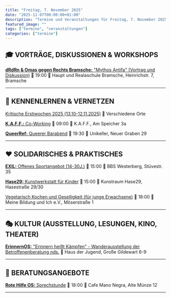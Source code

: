 ```yaml
---
title: "Freitag, 7. November 2025"
date: "2025-11-07T00:00:00+01:00"
description: "Termine und Veranstaltungen für Freitag, 7. November 2025"
featured_image: ""
tags: ["termine", "veranstaltungen"]
categories: ["termine"]
---
```


## 🎓 VORTRÄGE, DISKUSSIONEN & WORKSHOPS

[**dRdRn & Omas gegen Rechts Bramsche:** "Mythos Antifa" (Vortrag und Diskussion)](https://www.instagram.com/p/DPooMiWCO_3/)
📅 19:00 📍 Haupt und Realaschule Bramsche, Heinrichstr. 7, Bramsche

***

## 👋 KENNENLERNEN & VERNETZEN

[Kritische Erstiwochen 2025 (13.10-12.11.2025)](https://kleinestrolche.wordpress.com/wp-content/uploads/2025/10/erstiheft_148x148mm_2025_web.pdf)
📍 Verschiedene Orte

[**K.A.F.F.:** Co-Working](https://kaff-os.de/veranstaltungen/)
📅 09:00 📍 K.A.F.F., Am Speicher 3a

[**QueerRef:** Queerer Barabend](https://www.instagram.com/queerfemref.uos?)
📅 19:30 📍 Unikeller, Neuer Graben 29

***

## ❤️ SOLIDARISCHES & PRAKTISCHES

[**EXIL:** Offenes Sportangebot (14-30J.)](https://www.instagram.com/p/DE7NsKLNypv/)
📅 15:00 📍 BBS Westerberg, Stüvestr. 35

[**Hase29:** Kunstwerkstatt für Kinder](https://hase29.de/k-3-und-du-bist-dabei/)
📅 15:00 📍 Kunstraum Hase29, Hasestraße 29/30

[Vegetarisch Kochen und Geselligkeit (für junge Erwachsene)](https://meinebildungundich.de/)
📅 18:00 📍 Meine Bildung und Ich e.V., Möserstraße 1

***

## 🎭 KULTUR (AUSSTELLUNG, LESUNGEN, KINO, THEATER)

[**ErinnernOS:** "Erinnern heißt Kämpfen" - Wanderausstellung der Betroffenenberatung nds.](https://www.instagram.com/erinnern_os/p/DPlDgd-gZqb/)
📍 Haus der Jugend, Große Gildewart 6-9

***

## 💬 BERATUNGSANGEBOTE

[**Rote Hilfe OS:** Sprechstunde](https://rotehilfeos.noblogs.org/)
📅 18:00 📍 Cafe Mano Negra, Alte Münze 12

***